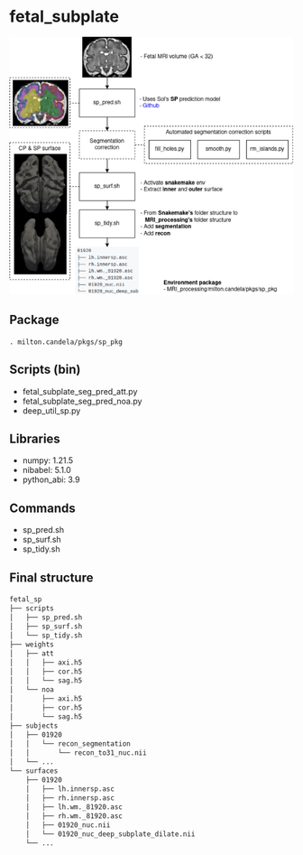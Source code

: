 # fetal_subplate
<div align="center">
<img src="subplate.png">
</div>

## Package
```shell
. milton.candela/pkgs/sp_pkg
```

## Scripts (bin)
- fetal_subplate_seg_pred_att.py
- fetal_subplate_seg_pred_noa.py
- deep_util_sp.py

## Libraries
- numpy: 1.21.5
- nibabel: 5.1.0
- python_abi: 3.9

## Commands
- sp_pred.sh
- sp_surf.sh
- sp_tidy.sh

## Final structure

```shell
fetal_sp
├── scripts
│   ├── sp_pred.sh
│   ├── sp_surf.sh
│   └── sp_tidy.sh
├── weights
│   ├── att
│   │   ├── axi.h5
│   │   ├── cor.h5
│   │   └── sag.h5
│   └── noa
│       ├── axi.h5
│       ├── cor.h5
│       └── sag.h5
├── subjects
│   ├── 01920
│   │   └── recon_segmentation
│   │       └── recon_to31_nuc.nii
│   └── ...
└── surfaces
    ├── 01920
    │   ├── lh.innersp.asc
    │   ├── rh.innersp.asc
    │   ├── lh.wm._81920.asc
    │   ├── rh.wm._81920.asc
    │   ├── 01920_nuc.nii
    │   └── 01920_nuc_deep_subplate_dilate.nii
    └── ...
```
